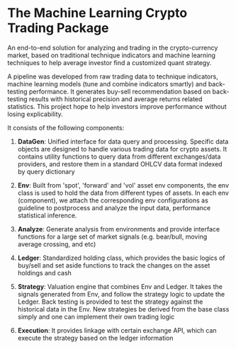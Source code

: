 # The Machine Learning Crypto Trading Package

An end-to-end solution for analyzing and trading in the crypto-currency market, based on traditional technique
indicators and machine learning techniques to help average investor find a customized quant strategy.

A pipeline was developed from raw trading data to technique indicators, machine learning models
(tune and combine indicators smartly) and back-testing performance. It generates buy-sell recommendation based
on back-testing results with historical precision and average returns related statistics. This project hope to help
investors improve performance without losing explicability.

It consists of the following components:

1. **DataGen**: Unified interface for data query and processing. Specific data objects are designed to 
handle various trading data for crypto assets. It contains utility functions to query data from 
different exchanges/data providers, and restore them in a standard OHLCV data format indexed by query
dictionary

2. **Env**: Built from 'spot', 'forward' and 'vol' asset env components, the env class is used to 
hold the data from different types of assets. In each env (component), we attach the corresponding
env configurations as guideline to postprocess and analyze the input data, performance statistical 
inference.

3. **Analyze**: Generate analysis from environments and provide interface functions for a large set 
of market signals (e.g. bear/bull, moving average crossing, and etc)

4. **Ledger**: Standardized holding class, which provides the basic logics of buy/sell and set aside
functions to track the changes on the asset holdings and cash

5. **Strategy**: Valuation engine that combines Env and Ledger. It takes the signals generated from
Env, and follow the strategy logic to update the Ledger. Back testing is provided to test the 
strategy against the historical data in the Env. New strategies be derived from the base class simply
and one can implement their own trading logic

6. **Execution**: It provides linkage with certain exchange API, which can execute the strategy based
on the ledger information

